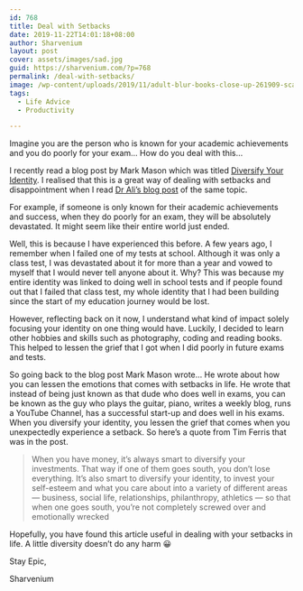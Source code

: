 ```yaml
---
id: 768
title: Deal with Setbacks
date: 2019-11-22T14:01:18+08:00
author: Sharvenium
layout: post
cover: assets/images/sad.jpg
guid: https://sharvenium.com/?p=768
permalink: /deal-with-setbacks/
image: /wp-content/uploads/2019/11/adult-blur-books-close-up-261909-scaled.jpg
tags:
  - Life Advice
  - Productivity

---
```

Imagine you are the person who is known for your academic achievements and you do poorly for your exam&#8230; How do you deal with this&#8230;

<!--more-->

I recently read a blog post by Mark Mason which was titled [Diversify Your Identity](https://markmanson.net/diversify-your-identity). I realised that this is a great way of dealing with setbacks and disappointment when I read [Dr Ali&#8217;s blog post](https://aliabdaal.com/bad-grades/) of the same topic.

For example, if someone is only known for their academic achievements and success, when they do poorly for an exam, they will be absolutely devastated. It might seem like their entire world just ended.

Well, this is because I have experienced this before. A few years ago, I remember when I failed one of my tests at school. Although it was only a class test, I was devastated about it for more than a year and vowed to myself that I would never tell anyone about it. Why? This was because my entire identity was linked to doing well in school tests and if people found out that I failed that class test, my whole identity that I had been building since the start of my education journey would be lost.

However, reflecting back on it now, I understand what kind of impact solely focusing your identity on one thing would have. Luckily, I decided to learn other hobbies and skills such as photography, coding and reading books. This helped to lessen the grief that I got when I did poorly in future exams and tests.

So going back to the blog post Mark Mason wrote&#8230; He wrote about how you can lessen the emotions that comes with setbacks in life. He wrote that instead of being just known as that dude who does well in exams, you can be known as the guy who plays the guitar, piano, writes a weekly blog, runs a YouTube Channel, has a successful start-up and does well in his exams. When you diversify your identity, you lessen the grief that comes when you unexpectedly experience a setback. So here&#8217;s a quote from Tim Ferris that was in the post.

> When you have money, it’s always smart to diversify your investments. That way if one of them goes south, you don’t lose everything. It’s also smart to diversify your identity, to invest your self-esteem and what you care about into a variety of different areas — business, social life, relationships, philanthropy, athletics — so that when one goes south, you’re not completely screwed over and emotionally wrecked

Hopefully, you have found this article useful in dealing with your setbacks in life. A little diversity doesn&#8217;t do any harm 😀

Stay Epic,

Sharvenium